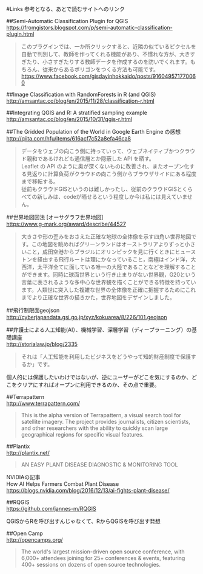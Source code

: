 #Links
参考となる、あとで読むサイトへのリンク  

##Semi-Automatic Classification Plugin for QGIS  
https://fromgistors.blogspot.com/p/semi-automatic-classification-plugin.html  

>このプラグインでは、一か所クリックすると、近隣の似ているピクセルを自動で判別して、教師を作ってくれる機能があり、不慣れな方が、大きすぎたり、小さすぎたりする教師データを作成するのを防いでくれます。もちろん、従来からあるポリゴンをつくる方法も可能です。  
>https://www.facebook.com/gisdayinhokkaido/posts/916049571770060

##Image Classification with RandomForests in R (and QGIS)  
http://amsantac.co/blog/en/2015/11/28/classification-r.html

##Integrating QGIS and R: A stratified sampling example  
http://amsantac.co/blog/en/2015/10/31/qgis-r.html

##The Gridded Population of the World in Google Earth Engine の感想  
http://qiita.com/hfu/items/616acf7c52a8efa46ca8

>データをウェブの向こう側に持っていって、ウェブネイティブかつクラウド親和であるけれども通信層とか隠蔽した API を晒す。  
>Leaflet の API のように奥が深くないものに改善され、またオープン化する見返りに計算負荷がクラウドの向こう側からブラウザサイドにある程度まで移転する。  
>従前もクラウドGISというのは難しかったし、従前のクラウドGISとくらべての新しみは、codeが晒せるという程度しか今は私には見えていません。

##世界地図図法 [オーサグラフ世界地図]  
https://www.g-mark.org/award/describe/44527

>大きさや形の歪みをおさえた正確な地球の全体像を示す四角い世界地図です。この地図を眺めればグリーンランドはオーストラリアよりずっと小さいこと，成田空港からブラジルにオリンピックを見に行くときにヒューストンを経由する飛行ルートは理にかなっていること，南極はインド洋，大西洋，太平洋全てに面している唯一の大陸であることなどを理解することができます。同時に球面世界という行き止まりがない世界観，G20という言葉に表されるような多中心な世界観を描くことができる特徴を持っています。人類世に突入した複雑な世界の全体像を正確に把握するためにこれまでより正確な世界の描きかた，世界地図をデザインしました。

##飛行制限面geojson  
http://cyberjapandata.gsi.go.jp/xyz/kokuarea/8/226/101.geojson

##弁護士による人工知能(AI）、機械学習、深層学習（ディープラーニング）の基礎講座  
http://storialaw.jp/blog/2335

>それは「人工知能を利用したビジネスをどうやって知的財産制度で保護するか」です。

個人的には保護したいわけではないが、逆にユーザーがどこを気にするのか、どこをクリアにすればオープンに利用できるのか、その点で重要。

##Terrapattern  
http://www.terrapattern.com/

>This is the alpha version of Terrapattern, a visual search tool for satellite imagery. The project provides journalists, citizen scientists, and other researchers with the ability to quickly scan large geographical regions for specific visual features.

##Plantix  
http://plantix.net/

>AN EASY PLANT DISEASE DIAGNOSTIC & MONITORING TOOL

NVIDIAの記事  
How AI Helps Farmers Combat Plant Disease  
https://blogs.nvidia.com/blog/2016/12/13/ai-fights-plant-disease/

##RQGIS  
https://github.com/jannes-m/RQGIS

QGISからRを呼び出すんじゃなくて、RからQGISを呼び出す発想

##Open Camp  
http://opencamps.org/

>The world's largest mission-driven open source conference, with 6,000+ attendees joining for 25+ conferences & events, featuring 400+ sessions on dozens of open source technologies.
